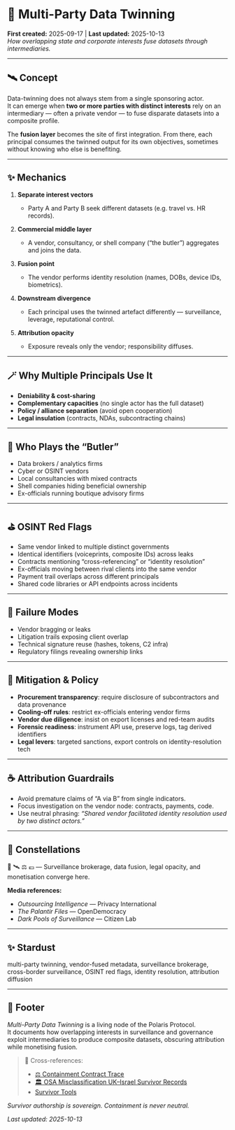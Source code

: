 # 🎊 Multi-Party Data Twinning  
**First created:** 2025-09-17 | **Last updated:** 2025-10-13  
*How overlapping state and corporate interests fuse datasets through intermediaries.*  

---

## 🛰️ Concept  

Data-twinning does not always stem from a single sponsoring actor.  
It can emerge when **two or more parties with distinct interests** rely on an intermediary — often a private vendor — to fuse disparate datasets into a composite profile.  

The **fusion layer** becomes the site of first integration. From there, each principal consumes the twinned output for its own objectives, sometimes without knowing who else is benefiting.  

---

## ✨ Mechanics  

1. **Separate interest vectors**  
   - Party A and Party B seek different datasets (e.g. travel vs. HR records).  

2. **Commercial middle layer**  
   - A vendor, consultancy, or shell company (“the butler”) aggregates and joins the data.  

3. **Fusion point**  
   - The vendor performs identity resolution (names, DOBs, device IDs, biometrics).  

4. **Downstream divergence**  
   - Each principal uses the twinned artefact differently — surveillance, leverage, reputational control.  

5. **Attribution opacity**  
   - Exposure reveals only the vendor; responsibility diffuses.  

---

## 🪄 Why Multiple Principals Use It  

- **Deniability & cost-sharing**  
- **Complementary capacities** (no single actor has the full dataset)  
- **Policy / alliance separation** (avoid open cooperation)  
- **Legal insulation** (contracts, NDAs, subcontracting chains)  

---

## 🎩 Who Plays the “Butler”  

- Data brokers / analytics firms  
- Cyber or OSINT vendors  
- Local consultancies with mixed contracts  
- Shell companies hiding beneficial ownership  
- Ex-officials running boutique advisory firms  

---

## ⛳️ OSINT Red Flags  

- Same vendor linked to multiple distinct governments  
- Identical identifiers (voiceprints, composite IDs) across leaks  
- Contracts mentioning “cross-referencing” or “identity resolution”  
- Ex-officials moving between rival clients into the same vendor  
- Payment trail overlaps across different principals  
- Shared code libraries or API endpoints across incidents  

---

## 👾 Failure Modes  

- Vendor bragging or leaks  
- Litigation trails exposing client overlap  
- Technical signature reuse (hashes, tokens, C2 infra)  
- Regulatory filings revealing ownership links  

---

## 🚀 Mitigation & Policy  

- **Procurement transparency**: require disclosure of subcontractors and data provenance  
- **Cooling-off rules**: restrict ex-officials entering vendor firms  
- **Vendor due diligence**: insist on export licenses and red-team audits  
- **Forensic readiness**: instrument API use, preserve logs, tag derived identifiers  
- **Legal levers**: targeted sanctions, export controls on identity-resolution tech  

---

## ☕️ Attribution Guardrails  

- Avoid premature claims of “A via B” from single indicators.  
- Focus investigation on the vendor node: contracts, payments, code.  
- Use neutral phrasing: *“Shared vendor facilitated identity resolution used by two distinct actors.”*  

---

## 🌌 Constellations  
🎊 🛰️ ⚖️ 💷 — Surveillance brokerage, data fusion, legal opacity, and monetisation converge here.

**Media references:**  
- *Outsourcing Intelligence* — Privacy International  
- *The Palantir Files* — OpenDemocracy  
- *Dark Pools of Surveillance* — Citizen Lab  

---

## ✨ Stardust  
multi-party twinning, vendor-fused metadata, surveillance brokerage, cross-border surveillance, OSINT red flags, identity resolution, attribution diffusion

---

## 🏮 Footer  

*Multi-Party Data Twinning* is a living node of the Polaris Protocol.  
It documents how overlapping interests in surveillance and governance exploit intermediaries to produce composite datasets, obscuring attribution while monetising fusion.  

> 📡 Cross-references:
> 
> - [⚖️ Containment Contract Trace](../../🌀_System_Governance/⚖️_containment_contract_trace.md)  
> - [🏛️ OSA Misclassification UK–Israel Survivor Records](../../🕸️_World_Webs/🏛️_osa_misclassification_uk_israel_mous_survivor_records.md)  
> - [Survivor Tools](../../../Survivor_Tools/README.md)

*Survivor authorship is sovereign. Containment is never neutral.*  

_Last updated: 2025-10-13_
